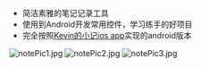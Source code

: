 - 简洁素雅的笔记记录工具
- 使用到Android开发常用控件，学习练手的好项目
- 完全按照[Kevin的小记ios app](https://itunes.apple.com/cn/app/xiao-ji/id975031499?mt=8)实现的android版本

![notePic1.jpg](http://o81ljhejf.bkt.clouddn.com/notePic1.jpg?imageView2/1/w/270/h/480/q/75) ![notePic2.jpg](http://o81ljhejf.bkt.clouddn.com/notePic2.jpg?imageView2/1/w/270/h/480/q/75)  ![notePic3.jpg](http://o81ljhejf.bkt.clouddn.com/pic4.jpg?imageView2/1/w/270/h/480/q/75)
